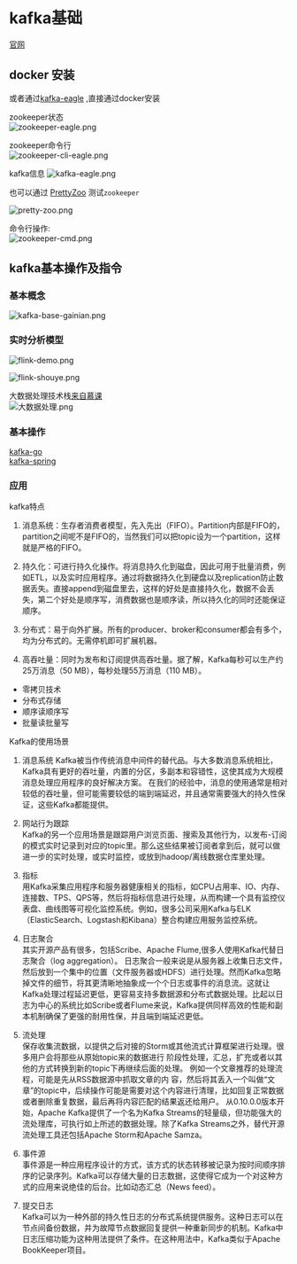 # kafka基础
[官网](https://kafka.apache.org/)  

## docker 安装  

或者通过[kafka-eagle](https://github.com/ymm135/docker_kafka_eagle) ,直接通过docker安装  

zookeeper状态  
![zookeeper-eagle.png](../../../res/zookeeper-eagle.png)    

zookeeper命令行   
![zookeeper-cli-eagle.png ](../../../res/zookeeper-cli-eagle.png)  

kafka信息
![kafka-eagle.png](../../../res/kafka-eagle.png)  

也可以通过 [PrettyZoo](https://github.com/vran-dev/PrettyZoo) 测试`zookeeper`  

![pretty-zoo.png](../../../res/pretty-zoo.png)  

命令行操作:  
![zookeeper-cmd.png](../../../res/zookeeper-cmd.png)  

## kafka基本操作及指令  
### 基本概念
![kafka-base-gainian.png](../../../res/kafka-base-gainian.png)  

### 实时分析模型

![flink-demo.png](../../../res/flink-demo.png)  

![flink-shouye.png](../../../res/flink-shouye.png)  

大数据处理技术栈[来自慕课](https://class.imooc.com/sale/bigdata)    
![大数据处理.png](../../../res/大数据处理.png)  

### 基本操作
[kafka-go](https://github.com/segmentio/kafka-go)  
[kafka-spring](https://github.com/spring-projects/spring-kafka) 

### 应用 
kafka特点  
1. 消息系统：生存者消费者模型，先入先出（FIFO）。Partition内部是FIFO的，partition之间呢不是FIFO的，当然我们可以把topic设为一个partition，这样就是严格的FIFO。  

2. 持久化：可进行持久化操作。将消息持久化到磁盘，因此可用于批量消费，例如ETL，以及实时应用程序。通过将数据持久化到硬盘以及replication防止数据丢失。直接append到磁盘里去，这样的好处是直接持久化，数据不会丢失，第二个好处是顺序写，消费数据也是顺序读，所以持久化的同时还能保证顺序。

3. 分布式：易于向外扩展。所有的producer、broker和consumer都会有多个，均为分布式的。无需停机即可扩展机器。

4. 高吞吐量：同时为发布和订阅提供高吞吐量。据了解，Kafka每秒可以生产约25万消息（50 MB），每秒处理55万消息（110 MB）。
- 零拷贝技术
- 分布式存储
- 顺序读顺序写
- 批量读批量写  

Kafka的使用场景  

1. 消息系统
   Kafka被当作传统消息中间件的替代品。与大多数消息系统相比，Kafka具有更好的吞吐量，内置的分区，多副本和容错性，这使其成为大规模消息处理应用程序的良好解决方案。
   在我们的经验中，消息的使用通常是相对较低的吞吐量，但可能需要较低的端到端延迟，并且通常需要强大的持久性保证，这些Kafka都能提供。


2. 网站行为跟踪  
   Kafka的另一个应用场景是跟踪用户浏览页面、搜索及其他行为，以发布-订阅的模式实时记录到对应的topic里。那么这些结果被订阅者拿到后，就可以做进一步的实时处理，或实时监控，或放到hadoop/离线数据仓库里处理。  


3. 指标  
   用Kafka采集应用程序和服务器健康相关的指标，如CPU占用率、IO、内存、连接数、TPS、QPS等，然后将指标信息进行处理，从而构建一个具有监控仪表盘、曲线图等可视化监控系统。例如，很多公司采用Kafka与ELK（ElasticSearch、Logstash和Kibana）整合构建应用服务监控系统。


4. 日志聚合  
   其实开源产品有很多，包括Scribe、Apache Flume,很多人使用Kafka代替日志聚合（log aggregation）。
   日志聚合一般来说是从服务器上收集日志文件，然后放到一个集中的位置（文件服务器或HDFS）进行处理。然而Kafka忽略掉文件的细节，将其更清晰地抽象成一个个日志或事件的消息流。这就让Kafka处理过程延迟更低，更容易支持多数据源和分布式数据处理。比起以日志为中心的系统比如Scribe或者Flume来说，Kafka提供同样高效的性能和副本机制确保了更强的耐用性保，并且端到端延迟更低。


5. 流处理  
   保存收集流数据，以提供之后对接的Storm或其他流式计算框架进行处理。很多用户会将那些从原始topic来的数据进行 阶段性处理，汇总，扩充或者以其他的方式转换到新的topic下再继续后面的处理。
   例如一个文章推荐的处理流程，可能是先从RSS数据源中抓取文章的内 容，然后将其丢入一个叫做“文章”的topic中，后续操作可能是需要对这个内容进行清理，比如回复正常数据或者删除重复数据，最后再将内容匹配的结果返还给用户。
   从0.10.0.0版本开始，Apache Kafka提供了一个名为Kafka Streams的轻量级，但功能强大的流处理库，可执行如上所述的数据处理。除了Kafka Streams之外，替代开源流处理工具还包括Apache Storm和Apache Samza。


6. 事件源  
   事件源是一种应用程序设计的方式，该方式的状态转移被记录为按时间顺序排序的记录序列。Kafka可以存储大量的日志数据，这使得它成为一个对这种方式的应用来说绝佳的后台。比如动态汇总（News feed）。  


7. 提交日志  
   Kafka可以为一种外部的持久性日志的分布式系统提供服务。这种日志可以在节点间备份数据，并为故障节点数据回复提供一种重新同步的机制。Kafka中日志压缩功能为这种用法提供了条件。在这种用法中，Kafka类似于Apache BookKeeper项目。







  
